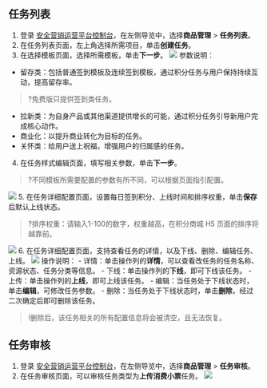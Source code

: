 
## 任务列表
1. 登录 [安全营销运营平台控制台](https://console.cloud.tencent.com/smop/data/mallUser)，在左侧导览中，选择**商品管理** > **任务列表**。
2. 在任务列表页面，左上角选择所需项目，单击**创建任务**。
3. 在选择模板页面，选择所需模板，单击**下一步**。
![](https://qcloudimg.tencent-cloud.cn/raw/7573687c54c1c4660ca1f63f6f6dc9a9.png)
参数说明：
 - 留存类：包括普通签到模板及连续签到模板，通过积分任务与用户保持持续互动，提高留存率。
>?免费版只提供签到类任务。
>
 - 拉新类：为自身产品或其他渠道提供增长的可能，通过积分任务引导新用户完成核心动作。
 - 商业化：以提升商业转化为目标的任务。
 - 关怀类：给用户送上祝福，增强用户的归属感的任务。
4. 在任务样式编辑页面，填写相关参数，单击**下一步**。
>?不同模板所需要配置的参数有所不同，可以根据页面指引配置。
>
![](https://qcloudimg.tencent-cloud.cn/raw/537c1189e374789cb621783538dec409.png)
5. 在任务详细配置页面，设置每日签到积分、上线时间和排序权重，单击**保存**后默认上线状态。
>?排序权重：请输入1-100的数字，权重越高，在积分商城 H5 页面的排序将越靠前。
>
![](https://qcloudimg.tencent-cloud.cn/raw/4da03014f82f9aa6a217d9c31a3f56e5.png)
6. 在任务详细配置页面，支持查看任务的详情，以及下线、删除、编辑任务、上线。
![](https://qcloudimg.tencent-cloud.cn/raw/f8a731901e917e8a78b50936e9c94e7f.png)
操作说明：
    - 详情：单击操作列的**详情**，可以查看改任务的任务名称、资源状态、任务分类等信息。
    - 下线：单击操作列的**下线**，即可下线该任务。
    - 上传：单击操作列的**上线**，即可上线该任务。
    - 编辑：当任务处于下线状态时，单击**编辑**，可修改任务参数。
    - 删除：当任务处于下线状态时，单击**删除**，经过二次确定后即可删除该任务。
  >!删除后，该任务相关的所有配置信息将会被清空，且无法恢复。

## 任务审核
1. 登录 [安全营销运营平台控制台](https://console.cloud.tencent.com/smop/data/mallUser)，在左侧导览中，选择**商品管理** > **任务审核**。
2. 在任务审核页面，可以审核任务类型为**上传消费小票**任务。
![](https://qcloudimg.tencent-cloud.cn/raw/f184780abfc3f167c1f017f40e93a93c.png)
